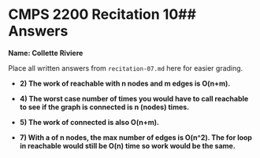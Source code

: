 # CMPS 2200 Recitation 10## Answers

**Name: Collette Riviere**


Place all written answers from `recitation-07.md` here for easier grading.



- **2) The work of reachable with n nodes and m edges is O(n+m).**

- **4) The worst case number of times you would have to call reachable to see if the graph is connected is n (nodes) times.**

- **5) The work of connected is also O(n+m).**

- **7) With a of n nodes, the max number of edges is O(n^2). The for loop in reachable would still be O(n) time so work would be the same.**
